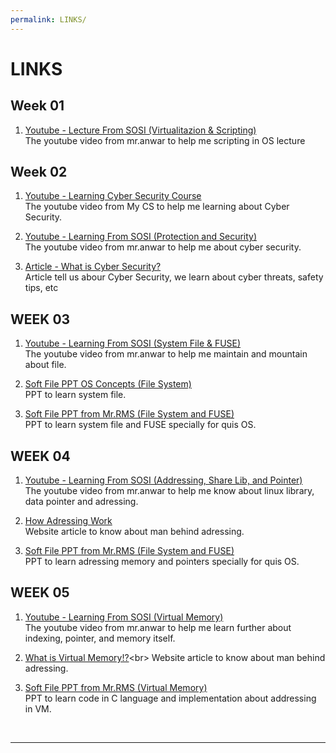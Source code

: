 ```yaml
---
permalink: LINKS/
---
```


# LINKS

## Week 01

1. [Youtube - Lecture From SOSI (Virtualitazion & Scripting)](https://www.youtube.com/watch?v=xFjdbPBNbto)<br>
The youtube video from mr.anwar to help me scripting in OS lecture

## Week 02

1. [Youtube - Learning Cyber Security Course](https://www.youtube.com/watch?v=U_P23SqJaDc)<br>
The youtube video from My CS to help me learning about Cyber Security.

2. [Youtube - Learning From SOSI (Protection and Security)](https://www.youtube.com/watch?v=QpmAKN9j2ks)<br>
The youtube video from mr.anwar to help me about cyber security.

3. [Article - What is Cyber Security?](https://www.kaspersky.com/resource-center/definitions/what-is-cyber-security)<br>
Article tell us abour Cyber Security, we learn about cyber threats, safety tips, etc

## WEEK 03
1. [Youtube - Learning From SOSI (System File & FUSE)](https://www.youtube.com/watch?v=PBkZynNIZWk)<br>
The youtube video from mr.anwar to help me maintain and mountain about file.

2. [Soft File PPT OS Concepts (File System)](https://www.os-book.com/OS10/slide-dir/PPTX-dir/ch13.pptx)<br>
PPT to learn system file.

3. [Soft File PPT from Mr.RMS (File System and FUSE)](https://os.vlsm.org/Slides/os03.pdf)<br>
PPT to learn system file and FUSE specially for quis OS.

## WEEK 04
1. [Youtube - Learning From SOSI (Addressing, Share Lib, and Pointer)](https://www.youtube.com/watch?v=uFj7mKNq1t0)<br>
The youtube video from mr.anwar to help me know about linux library, data pointer and adressing.

2. [How Adressing Work](https://computer.howstuffworks.com/c23.htm)<br>
Website article to know about man behind adressing.

3. [Soft File PPT from Mr.RMS (File System and FUSE)](https://os.vlsm.org/Slides/os04.pdf)<br>
PPT to learn adressing memory and pointers specially for quis OS.

## WEEK 05
1. [Youtube - Learning From SOSI (Virtual Memory)](https://www.youtube.com/watch?v=E7pmf5pySTM&feature=youtu.be)<br>
The youtube video from mr.anwar to help me learn further about indexing, pointer, and memory itself.

2. [What is Virtual Memory!?](https://www.makeuseof.com/virtual-memory-on-linux/#:~:text=Virtual%20memory%20is%20a%20way,the%20kernel%20and%20hardware%20levels.)<br>
Website article to know about man behind adressing.

3. [Soft File PPT from Mr.RMS (Virtual Memory)](https://os.vlsm.org/Slides/os05.pdf)<br>
PPT to learn code in C language and implementation about addressing in VM.
<br>
<hr>
